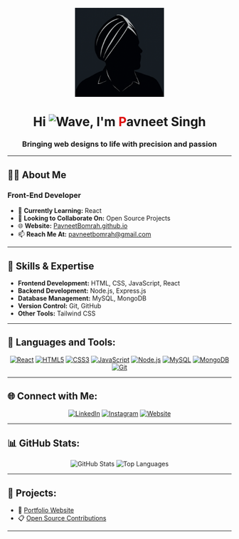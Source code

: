 <a href="#"><p align="center">
<img src="https://raw.githubusercontent.com/PavneetBomrah/PavneetBomrah/refs/heads/main/file_00000000b34c61f68a296af5f87c8086_conversation_id%3D67f89c79-32f0-8008-ae12-52cefebd6173%26message_id%3Dc0bede7b-2c88-47e2-83e1-ea8534b96ba0.png"
    width="200px" height="auto" align="center"/>
</p>
</a>
<h1 align="center">Hi <img src="https://raw.githubusercontent.com/MartinHeinz/MartinHeinz/master/wave.gif" width="30px" alt="Wave">, I'm <span style="color:#df1111">P</span>avneet Singh</h1>
<h3 align="center">
Bringing web designs to life with precision and passion</h3> 

---

## 🙋‍♂️ About Me
### Front-End Developer<br/>
- 🌱 **Currently Learning:** React  
- 👯 **Looking to Collaborate On:** Open Source Projects  
- 🌐 **Website:** [PavneetBomrah.github.io](https://PavneetBomrah.github.io)  
- 📫 **Reach Me At:** [pavneetbomrah@gmail.com](mailto:pavneetbomrah@gmail.com)  
---

## 💼 Skills & Expertise

- **Frontend Development:** HTML, CSS, JavaScript, React  
- **Backend Development:** Node.js, Express.js  
- **Database Management:** MySQL, MongoDB  
- **Version Control:** Git, GitHub  
- **Other Tools:** Tailwind CSS  

---

## 🚀 Languages and Tools:

<p align="center">
<!--<a href="https://www.python.org" target="_blank"><img src="https://img.icons8.com/color/48/000000/python.png" alt="Python"/></a>-->
<!--<a href="https://www.java.com" target="_blank"><img src="https://img.icons8.com/color/48/000000/java-coffee-cup-logo--v1.png" alt="Java"/></a>-->
<!--<a href="https://getbootstrap.com" target="_blank"><img src="https://img.icons8.com/color/48/000000/bootstrap.png" alt="Bootstrap"/></a>-->
<a href="https://reactjs.org/" target="_blank"><img src="https://img.icons8.com/color/48/000000/react-native.png" alt="React"/></a>
<a href="https://www.w3.org/html/" target="_blank"><img src="https://img.icons8.com/color/48/000000/html-5.png" alt="HTML5"/></a>
<a href="https://www.w3schools.com/css/" target="_blank"><img src="https://img.icons8.com/color/48/000000/css3.png" alt="CSS3"/></a>
<a href="https://developer.mozilla.org/en-US/docs/Web/JavaScript" target="_blank"><img src="https://img.icons8.com/color/48/000000/javascript.png" alt="JavaScript"/></a>
<a href="https://nodejs.org" target="_blank"><img src="https://img.icons8.com/color/48/000000/nodejs.png" alt="Node.js"/></a>
<a href="https://dev.mysql.com/doc/" target="_blank"><img src="https://img.icons8.com/fluency/48/000000/mysql-logo.png" alt="MySQL"/></a>
<a href="https://docs.mongodb.com" target="_blank"><img src="https://img.icons8.com/color/48/000000/mongodb.png" alt="MongoDB"/></a>
<!--<a href="https://wordpress.org" target="_blank"><img src="https://img.icons8.com/color/48/000000/wordpress.png" alt="WordPress"/></a>-->
<!--<a href="https://www.opencart.com" target="_blank"><img src="https://img.icons8.com/ios-filled/50/000000/opencart.png" alt="OpenCart"/></a>-->
<a href="https://git-scm.com/" target="_blank"><img src="https://img.icons8.com/color/48/000000/git.png" alt="Git"/></a>
</p>

---

## 🌐 Connect with Me:

<p align="center">
    <a href="https://www.linkedin.com/in/pavneetbomrah/" target="_blank"><img src="https://img.icons8.com/fluent/48/000000/linkedin.png" alt="LinkedIn"/></a>
    <a href="https://www.instagram.com/pavneet_bomrah/" target="_blank"><img src="https://img.icons8.com/fluent/48/000000/instagram-new.png" alt="Instagram"/></a>
    <a href="https://PavneetBomrah.github.io" target="_blank"><img src="https://img.icons8.com/color/48/000000/domain.png" alt="Website"/></a>
</p>

---

## 📊 GitHub Stats:

<p align="center">
    <img src="https://github-readme-stats.vercel.app/api?username=PavneetBomrah&show_icons=true&theme=radical" alt="GitHub Stats" height="150"/>
    <img src="https://github-readme-stats.vercel.app/api/top-langs/?username=PavneetBomrah&layout=compact&theme=radical" alt="Top Languages" height="150"/>
</p>

---

## 📌 Projects:

- 🔗 [Portfolio Website](https://PavneetBomrah.github.io)  
- 📋 [Open Source Contributions](https://github.com/PavneetBomrah?tab=repositories&q=Project-&type=&language=&sort=)  

---
